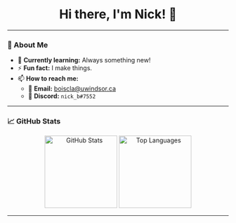 <h1 align="center">Hi there, I'm Nick! 👋</h1>

---

### 👤 About Me

- 🌱 **Currently learning:** Always something new!
- ⚡ **Fun fact:** I make things.
- 📫 **How to reach me:**
  - 📧 **Email:** [boiscla@uwindsor.ca](mailto:boiscla@uwindsor.ca)
  - 💬 **Discord:** `nick_b#7552`

---

### 📈 GitHub Stats

<p align="center">
  <img src="https://github-readme-stats.vercel.app/api?username=nboisclair64&theme=merko&show_icons=true&hide_title=true" alt="GitHub Stats" height="165"/>
  <img src="https://github-readme-stats.vercel.app/api/top-langs/?username=nboisclair64&theme=merko&layout=compact" alt="Top Languages" height="165"/>
</p>

---

<!--
**nboisclair64/nboisclair64** is a ✨ _special_ ✨ repository because its `README.md` (this file) appears on your GitHub profile.
-->
